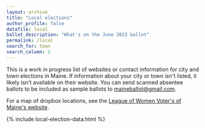```yaml
---
layout: archive
title: "Local elections"
author_profile: false
datafile: local
ballot_description: "What's on the June 2023 ballot"
permalink: /local
search_for: town
search_column: 2
---
```


This is a work in progress list of websites or contact information for city and town elections in Maine. If information about your city or town isn't listed, it likely isn't available on their website. You can send scanned absentee ballots to be included as sample ballots to [maineballot@gmail.com](mailto:maineballot@gmail.com). 

For a map of dropbox locations, see the [League of Women Voter's of Maine's website](https://www.lwvme.org/AbsenteeMap).

{% include local-election-data.html %}
